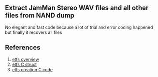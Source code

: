 ## Extract JamMan Stereo WAV files and all other files from NAND dump

No elegant and fast code because a lot of trial and error coding happened but finally it recovers all files

## References
1. [etfs overview](http://qnx.symmetry.com.au/resources/whitepapers/qnx_flash_memory_for_embedded_paper_RIM_MC411.65.pdf)
2. [etfs C struct](https://github.com/ubyyj/qnx660/blob/bac16ebb4f22ee2ed53f9a058ae68902333e9713/target/qnx6/usr/include/fs/etfs.h)
3. [etfs creation C code](https://github.com/vocho/openqnx/blob/master/trunk/utils/m/mkxfs/mkxfs/mk_et_fsys.c)

